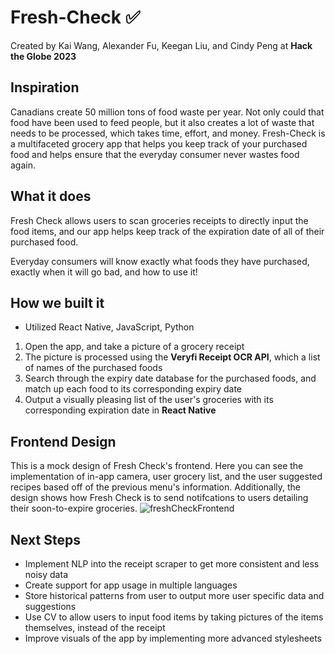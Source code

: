 # Fresh-Check ✅

Created by Kai Wang, Alexander Fu, Keegan Liu, and Cindy Peng at **Hack the Globe 2023**

## Inspiration

Canadians create 50 million tons of food waste per year. Not only could that food have been used to feed people, but it also creates a lot of waste that needs to be processed, which takes time, effort, and money. Fresh-Check is a multifaceted grocery app that helps you keep track of your purchased food and helps ensure that the everyday consumer never wastes food again.

## What it does

Fresh Check allows users to scan groceries receipts to directly input the food items, and our app helps keep track of the expiration date of all of their purchased food.

Everyday consumers will know exactly what foods they have purchased, exactly when it will go bad, and how to use it! ​

## How we built it

- Utilized React Native, JavaScript, Python

1. Open the app, and take a picture of a grocery receipt
2. The picture is processed using the **Veryfi Receipt OCR API**, which a list of names of the purchased foods
3. Search through the expiry date database for the purchased foods, and match up each food to its corresponding expiry date
4. Output a visually pleasing list of the user's groceries with its corresponding expiration date in **React Native**
   ​
   
## Frontend Design
This is a mock design of Fresh Check's frontend. Here you can see the implementation of in-app camera, user grocery list, and the user suggested recipes based off of the previous menu's information. Additionally, the design shows how Fresh Check is to send notifcations to users detailing their soon-to-expire groceries.  ![freshCheckFrontend](https://user-images.githubusercontent.com/91708448/227637283-e48ba08c-09b5-450d-a164-e261aa9614eb.png)

## Next Steps

- Implement NLP into the receipt scraper to get more consistent and less noisy data
- Create support for app usage in multiple languages
- Store historical patterns from user to output more user specific data and suggestions
- Use CV to allow users to input food items by taking pictures of the items themselves, instead of the receipt
- Improve visuals of the app by implementing more advanced stylesheets
